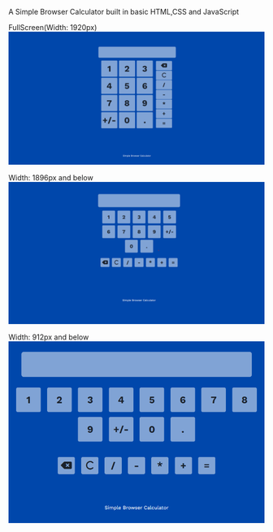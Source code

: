 
A Simple Browser Calculator built in basic HTML,CSS and JavaScript


FullScreen(Width: 1920px)
![FullScreen](screenshot/calculator-fullscreen-1920-1080.png?raw=true)

Width: 1896px and below
![FullScreen](screenshot/calculator-width-1896-and-below.png?raw=true)

Width: 912px and below
![FullScreen](screenshot/calculator-width-912px-and-below.png?raw=true)


